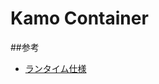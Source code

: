 # Kamo Container

##参考
- [ランタイム仕様](https://github.com/opencontainers/runtime-spec/blob/master/spec.md)